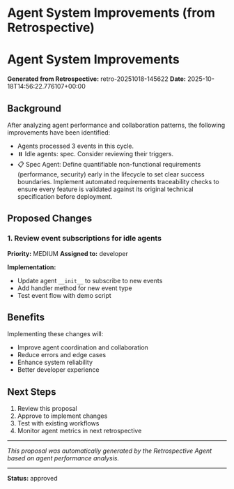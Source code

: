 # Agent System Improvements (from Retrospective)

# Agent System Improvements

**Generated from Retrospective:** retro-20251018-145622
**Date:** 2025-10-18T14:56:22.776107+00:00

## Background

After analyzing agent performance and collaboration patterns, the following improvements have been identified:

- Agents processed 3 events in this cycle.
- ⏸️ Idle agents: spec. Consider reviewing their triggers.
- 📋 Spec Agent: Define quantifiable non-functional requirements (performance, security) early in the lifecycle to set clear success boundaries. Implement automated requirements traceability checks to ensure every feature is validated against its original technical specification before deployment.

## Proposed Changes

### 1. Review event subscriptions for idle agents

**Priority:** MEDIUM
**Assigned to:** developer

**Implementation:**
- Update agent `__init__` to subscribe to new events
- Add handler method for new event type
- Test event flow with demo script


## Benefits

Implementing these changes will:
- Improve agent coordination and collaboration
- Reduce errors and edge cases
- Enhance system reliability
- Better developer experience

## Next Steps

1. Review this proposal
2. Approve to implement changes
3. Test with existing workflows
4. Monitor agent metrics in next retrospective

---

*This proposal was automatically generated by the Retrospective Agent based on agent performance analysis.*


---
**Status:** approved
